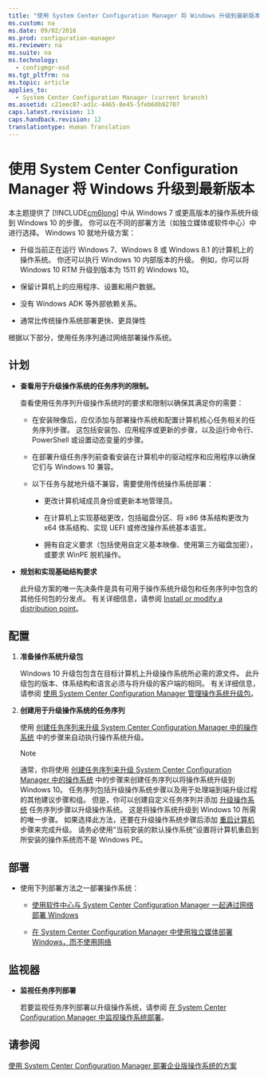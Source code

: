 ```yaml
---
title: "使用 System Center Configuration Manager 将 Windows 升级到最新版本"
ms.custom: na
ms.date: 09/02/2016
ms.prod: configuration-manager
ms.reviewer: na
ms.suite: na
ms.technology: 
  - configmgr-osd
ms.tgt_pltfrm: na
ms.topic: article
applies_to: 
  - System Center Configuration Manager (current branch)
ms.assetid: c21eec87-ad1c-4465-8e45-5feb60b92707
caps.latest.revision: 13
caps.handback.revision: 12
translationtype: Human Translation
---
```

# 使用 System Center Configuration Manager 将 Windows 升级到最新版本
本主题提供了 [!INCLUDE[cm6long](../LocTest/includes/cm6long_md.md)] 中从 Windows 7 或更高版本的操作系统升级到 Windows 10 的步骤。 你可以在不同的部署方法（如独立媒体或软件中心）中进行选择。 Windows 10 就地升级方案：  
  
-   升级当前正在运行 Windows 7、Windows 8 或 Windows 8.1 的计算机上的操作系统。 你还可以执行 Windows 10 内部版本的升级。 例如，你可以将 Windows 10 RTM 升级到版本为 1511 的 Windows 10。  
  
-   保留计算机上的应用程序、设置和用户数据。  
  
-   没有 Windows ADK 等外部依赖关系。  
  
-   通常比传统操作系统部署更快、更具弹性  
  
 根据以下部分，使用任务序列通过网络部署操作系统。  
  
##  <a name="BKMK_Plan"></a> 计划  
  
-   **查看用于升级操作系统的任务序列的限制。**  
  
     查看使用任务序列升级操作系统时的要求和限制以确保其满足你的需要：  
  
    -   在安装映像后，应仅添加与部署操作系统和配置计算机核心任务相关的任务序列步骤。 这包括安装包、应用程序或更新的步骤，以及运行命令行、PowerShell 或设置动态变量的步骤。  
  
    -   在部署升级任务序列前查看安装在计算机中的驱动程序和应用程序以确保它们与 Windows 10 兼容。  
  
    -   以下任务与就地升级不兼容，需要使用传统操作系统部署：  
  
        -   更改计算机域成员身份或更新本地管理员。  
  
        -   在计算机上实现基础更改，包括磁盘分区、将 x86 体系结构更改为 x64 体系结构、实现 UEFI 或修改操作系统基本语言。  
  
        -   拥有自定义要求（包括使用自定义基本映像、使用第三方磁盘加密），或要求 WinPE 脱机操作。  
  
-   **规划和实现基础结构要求**  
  
     此升级方案的唯一先决条件是具有可用于操作系统升级包和任务序列中包含的其他任何包的分发点。 有关详细信息，请参阅 [Install or modify a distribution point](../LocTest/Manage-content-and-content-infrastructure-for-System-Center-Configuration-Manager.md#bkmk_Iinstall)。  
  
##  <a name="BKMK_Configure"></a> 配置  
  
1.  **准备操作系统升级包**  
  
     Windows 10 升级包包含在目标计算机上升级操作系统所必需的源文件。 此升级包的版本、体系结构和语言必须与将升级的客户端的相同。  有关详细信息，请参阅 [使用 System Center Configuration Manager 管理操作系统升级包](../LocTest/Manage-operating-system-upgrade-packages-with-System-Center-Configuration-Manager.md)。  
  
2.  **创建用于升级操作系统的任务序列**  
  
     使用 [创建任务序列来升级 System Center Configuration Manager 中的操作系统](../LocTest/Create-a-task-sequence-to-upgrade-an-operating-system-in-System-Center-Configuration-Manager.md) 中的步骤来自动执行操作系统升级。  
  
    > [!NOTE]  
    >  通常，你将使用 [创建任务序列来升级 System Center Configuration Manager 中的操作系统](../LocTest/Create-a-task-sequence-to-upgrade-an-operating-system-in-System-Center-Configuration-Manager.md) 中的步骤来创建任务序列以将操作系统升级到 Windows 10。 任务序列包括升级操作系统步骤以及用于处理端到端升级过程的其他建议步骤和组。 但是，你可以创建自定义任务序列并添加 [升级操作系统](../LocTest/Task-sequence-steps-in-System-Center-Configuration-Manager.md#BKMK_UpgradeOS) 任务序列步骤以升级操作系统。 这是将操作系统升级到 Windows 10 所需的唯一步骤。 如果选择此方法，还要在升级操作系统步骤后添加 [重启计算机](../LocTest/Task-sequence-steps-in-System-Center-Configuration-Manager.md#BKMK_RestartComputer) 步骤来完成升级。 请务必使用“当前安装的默认操作系统”设置将计算机重启到所安装的操作系统而不是 Windows PE。  
  
##  <a name="BKMK_Deploy"></a> 部署  
  
-   使用下列部署方法之一部署操作系统：  
  
    -   [使用软件中心与 System Center Configuration Manager 一起通过网络部署 Windows](../LocTest/Use-Software-Center-to-deploy-Windows-over-the-network-with-System-Center-Configuration-Manager.md)  
  
    -   [在 System Center Configuration Manager 中使用独立媒体部署 Windows，而不使用网络](../LocTest/Use-stand-alone-media-to-deploy-Windows-without-using-the-network-in-System-Center-Configuration-Manager.md)  
  
## 监视器  
  
-   **监视任务序列部署**  
  
     若要监视任务序列部署以升级操作系统，请参阅 [在 System Center Configuration Manager 中监视操作系统部署](../LocTest/Monitor-operating-system-deployments-in-System-Center-Configuration-Manager.md)。  
  
## 请参阅  
 [使用 System Center Configuration Manager 部署企业版操作系统的方案](../LocTest/Scenarios-to-deploy-enterprise-operating-systems-with-System-Center-Configuration-Manager.md)
